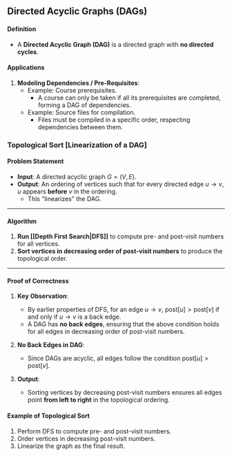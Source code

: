 ## Directed Acyclic Graphs (DAGs)

#### Definition
- A **Directed Acyclic Graph (DAG)** is a directed graph with **no directed cycles**.
#### Applications
1. **Modeling Dependencies / Pre-Requisites**:
   - Example: Course prerequisites.
     - A course can only be taken if all its prerequisites are completed, forming a DAG of dependencies.
   - Example: Source files for compilation.
     - Files must be compiled in a specific order, respecting dependencies between them.

### Topological Sort [Linearization of a DAG]
#### Problem Statement
- **Input**: A directed acyclic graph $G = (V, E)$.
- **Output**: An ordering of vertices such that for every directed edge $u \to v$, $u$ appears **before** $v$ in the ordering.
  - This "linearizes" the DAG.

---

#### Algorithm

1. **Run [[Depth First Search|DFS]]** to compute pre- and post-visit numbers for all vertices.
2. **Sort vertices in decreasing order of post-visit numbers** to produce the topological order.

---

#### Proof of Correctness

1. **Key Observation**:  
   - By earlier properties of DFS, for an edge $u \to v$, $\text{post}[u] > \text{post}[v]$ if and only if $u \to v$ is a back edge.
   - A DAG has **no back edges**, ensuring that the above condition holds for all edges in decreasing order of post-visit numbers.

2. **No Back Edges in DAG**:  
   - Since DAGs are acyclic, all edges follow the condition $\text{post}[u] > \text{post}[v]$.

3. **Output**:  
   - Sorting vertices by decreasing post-visit numbers ensures all edges point **from left to right** in the topological ordering.

#### Example of Topological Sort
1. Perform DFS to compute pre- and post-visit numbers.
2. Order vertices in decreasing post-visit numbers.
3. Linearize the graph as the final result.